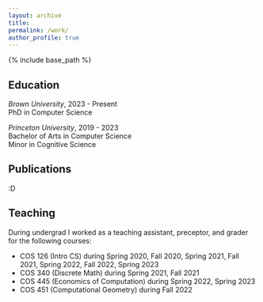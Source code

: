 ```yaml
---
layout: archive
title:
permalink: /work/
author_profile: true
---
```

{% include base_path %}

Education
------

*Brown University*, 2023 - Present  
PhD in Computer Science  
  
*Princeton University*, 2019 - 2023    
Bachelor of Arts in Computer Science  
Minor in Cognitive Science

Publications
------
:D

Teaching
------
During undergrad I worked as a teaching assistant, preceptor, and grader for the following courses:
- COS 126 (Intro CS) during Spring 2020, Fall 2020, Spring 2021, Fall 2021, Spring 2022, Fall 2022, Spring 2023
- COS 340 (Discrete Math) during Spring 2021, Fall 2021
- COS 445 (Economics of Computation) during Spring 2022, Spring 2023
- COS 451 (Computational Geometry) during Fall 2022
